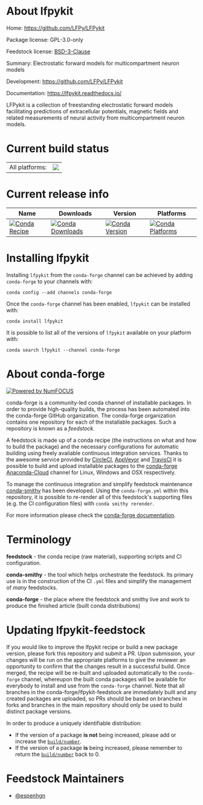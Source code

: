 About lfpykit
=============

Home: https://github.com/LFPy/LFPykit

Package license: GPL-3.0-only

Feedstock license: [BSD-3-Clause](https://github.com/conda-forge/lfpykit-feedstock/blob/master/LICENSE.txt)

Summary: Electrostatic forward models for multicompartment neuron models

Development: https://github.com/LFPy/LFPykit

Documentation: https://lfpykit.readthedocs.io/

LFPykit is a collection of freestanding electrostatic forward models
facilitating predictions of extracellular potentials, magnetic fields
and related measurements of neural activity from multicompartment neuron
models.


Current build status
====================


<table><tr><td>All platforms:</td>
    <td>
      <a href="https://dev.azure.com/conda-forge/feedstock-builds/_build/latest?definitionId=11214&branchName=master">
        <img src="https://dev.azure.com/conda-forge/feedstock-builds/_apis/build/status/lfpykit-feedstock?branchName=master">
      </a>
    </td>
  </tr>
</table>

Current release info
====================

| Name | Downloads | Version | Platforms |
| --- | --- | --- | --- |
| [![Conda Recipe](https://img.shields.io/badge/recipe-lfpykit-green.svg)](https://anaconda.org/conda-forge/lfpykit) | [![Conda Downloads](https://img.shields.io/conda/dn/conda-forge/lfpykit.svg)](https://anaconda.org/conda-forge/lfpykit) | [![Conda Version](https://img.shields.io/conda/vn/conda-forge/lfpykit.svg)](https://anaconda.org/conda-forge/lfpykit) | [![Conda Platforms](https://img.shields.io/conda/pn/conda-forge/lfpykit.svg)](https://anaconda.org/conda-forge/lfpykit) |

Installing lfpykit
==================

Installing `lfpykit` from the `conda-forge` channel can be achieved by adding `conda-forge` to your channels with:

```
conda config --add channels conda-forge
```

Once the `conda-forge` channel has been enabled, `lfpykit` can be installed with:

```
conda install lfpykit
```

It is possible to list all of the versions of `lfpykit` available on your platform with:

```
conda search lfpykit --channel conda-forge
```


About conda-forge
=================

[![Powered by NumFOCUS](https://img.shields.io/badge/powered%20by-NumFOCUS-orange.svg?style=flat&colorA=E1523D&colorB=007D8A)](http://numfocus.org)

conda-forge is a community-led conda channel of installable packages.
In order to provide high-quality builds, the process has been automated into the
conda-forge GitHub organization. The conda-forge organization contains one repository
for each of the installable packages. Such a repository is known as a *feedstock*.

A feedstock is made up of a conda recipe (the instructions on what and how to build
the package) and the necessary configurations for automatic building using freely
available continuous integration services. Thanks to the awesome service provided by
[CircleCI](https://circleci.com/), [AppVeyor](https://www.appveyor.com/)
and [TravisCI](https://travis-ci.com/) it is possible to build and upload installable
packages to the [conda-forge](https://anaconda.org/conda-forge)
[Anaconda-Cloud](https://anaconda.org/) channel for Linux, Windows and OSX respectively.

To manage the continuous integration and simplify feedstock maintenance
[conda-smithy](https://github.com/conda-forge/conda-smithy) has been developed.
Using the ``conda-forge.yml`` within this repository, it is possible to re-render all of
this feedstock's supporting files (e.g. the CI configuration files) with ``conda smithy rerender``.

For more information please check the [conda-forge documentation](https://conda-forge.org/docs/).

Terminology
===========

**feedstock** - the conda recipe (raw material), supporting scripts and CI configuration.

**conda-smithy** - the tool which helps orchestrate the feedstock.
                   Its primary use is in the construction of the CI ``.yml`` files
                   and simplify the management of *many* feedstocks.

**conda-forge** - the place where the feedstock and smithy live and work to
                  produce the finished article (built conda distributions)


Updating lfpykit-feedstock
==========================

If you would like to improve the lfpykit recipe or build a new
package version, please fork this repository and submit a PR. Upon submission,
your changes will be run on the appropriate platforms to give the reviewer an
opportunity to confirm that the changes result in a successful build. Once
merged, the recipe will be re-built and uploaded automatically to the
`conda-forge` channel, whereupon the built conda packages will be available for
everybody to install and use from the `conda-forge` channel.
Note that all branches in the conda-forge/lfpykit-feedstock are
immediately built and any created packages are uploaded, so PRs should be based
on branches in forks and branches in the main repository should only be used to
build distinct package versions.

In order to produce a uniquely identifiable distribution:
 * If the version of a package **is not** being increased, please add or increase
   the [``build/number``](https://conda.io/docs/user-guide/tasks/build-packages/define-metadata.html#build-number-and-string).
 * If the version of a package **is** being increased, please remember to return
   the [``build/number``](https://conda.io/docs/user-guide/tasks/build-packages/define-metadata.html#build-number-and-string)
   back to 0.

Feedstock Maintainers
=====================

* [@espenhgn](https://github.com/espenhgn/)

